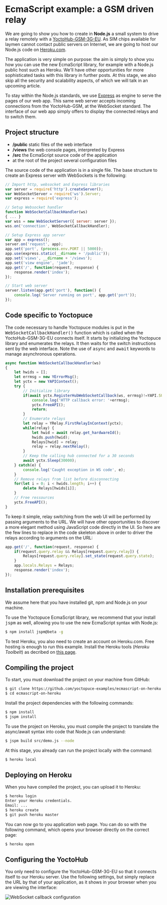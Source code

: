 EcmaScript example: a GSM driven relay
======================================

We are going to show you how to create in **Node.js** a small system to drive a relay remotely with a 
[YoctoHub-GSM-3G-EU](https://www.yoctopuce.com/EN/products/extensions-and-networking/yoctohub-gsm-3g-eu). 
As SIM chips available for laymen cannot contact public servers on Internet, 
we are going to host our Node.js code on [Heroku.com](https://www.heroku.com/).

The application is very simple on purpose: the aim is simply to show you how you can use the new EcmaScript 
library, for example with a Node.js public host such as Heroku. We'll have other opportunities for more 
sophisticated tasks with this library in further posts. At this stage, we also skip all the security and 
scalability aspects, of which we will talk in an upcoming article.

To stay within the Node.js standards, we use [Express](http://expressjs.com/) as engine to serve the pages 
of our web app. This same web server accepts incoming connections from the YoctoHub-GSM, at the WebSocket 
standard. The interface of our web app simply offers to display the connected relays and to switch them.

## Project structure

* **/public**
    static files of the web interface
* **/views**
    the web console pages, interpreted by Express
* **/src**
    the EcmaScript source code of the application
* at the root of the project
  several configuration files

The source code of the application is in a single file. The base structure to create an Express server with 
WebSockets is the following:

```javascript
// Import http, websocket and Express libraries
var server = require('http').createServer();
var WebSocketServer = require('ws').Server;
var express = require('express');

// Setup Websocket handler
function WebSocketCallbackHandler(ws)
{ ... }
var wss = new WebSocketServer({ server: server });
wss.on('connection', WebSocketCallbackHandler);

// Setup Express app server
var app = express();
server.on('request', app);
app.set('port', (process.env.PORT || 5000));
app.use(express.static(__dirname + '/public'));
app.set('views', __dirname + '/views');
app.set('view engine', 'jade');
app.get('/', function(request, response) {
    response.render('index');
});

// Start web server
server.listen(app.get('port'), function() {
    console.log('Server running on port', app.get('port'));
});
```

## Code specific to Yoctopuce

The code necessary to handle Yoctopuce modules is put in the <tt>WebSocketCallbackHandler()</tt> function which is called when the <product>YoctoHub-GSM-3G-EU</product> connects itself. It starts by initializing the Yoctopuce library and enumerates the relays. It then waits for the switch instructions sent by the web interface. Note the use of <tt>async</tt> and <tt>await</tt> keywords to manage asynchronous operations.
```javascript
async function WebSocketCallbackHandler(ws)
{
    let hwids = [];
    let errmsg = new YErrorMsg();
    let yctx = new YAPIContext();
    try {
        // Initialize library
        if(await yctx.RegisterHubWebSocketCallback(ws, errmsg)!=YAPI.SUCCESS){
            console.log('HTTP callback error: '+errmsg);
            yctx.FreeAPI();
            return;
        }
        // Enumerate relays
        let relay = YRelay.FirstRelayInContext(yctx);
        while(relay) {
            let hwid = await relay.get_hardwareId();
            hwids.push(hwid);
            Relays[hwid] = relay;
            relay = relay.nextRelay();
        }
        // Keep the calling hub connected for a 30 seconds
        await yctx.Sleep(30000);
    } catch(e) {
        console.log('Caught exception in WS code', e);
    }
    // Remove relays from list before disconnecting
    for(let i = 0; i < hwids.length; i++) {
        delete Relays[hwids[i]];
    }
    // Free ressources
    yctx.FreeAPI();
}
```

To keep it simple, relay switching from the web UI will be performed by passing arguments to the URL. 
We will have other opportunities to discover a more elegant method using JavaScript code directly in the UI. 
So here are the few lines to replace in the code skeleton above in order to driver the relays according to arguments on the URL:
```javascript
app.get('/', function(request, response) {
    if(request.query.relay && Relays[request.query.relay]) {
        Relays[request.query.relay].set_state(request.query.state);
    }
    app.locals.Relays = Relays;
    response.render('index');
});
```

## Installation prerequisites

We assume here that you have installed git, npm and Node.js on your machine.

To use the Yoctopuce EcmaScript library, we recommend that your install <tt>jspm</tt> as well, allowing you to use the new EcmaScript syntax with Node.js:
```bash
$ npm install jspm@beta -g
```
To test Heroku, you also need to create an account on Heroku.com. Free hosting is enough to run this example. Install the Heroku tools (<i>Heroku Toolbelt</i>) as decribed on <a href="https://devcenter.heroku.com/articles/getting-started-with-nodejs#set-up" target="_blank">this page</a>.

## Compiling the project

To start, you must download the project on your machine from GitHub:
```bash
$ git clone https://github.com/yoctopuce-examples/ecmascript-on-heroku.git
$ cd ecmascript-on-heroku
```
Install the project dependencies with the following commands:
```bash
$ npm install
$ jspm install
```
To use the project on Heroku, you must compile the project to translate the async/await syntax into code that Node.js can understand:
```bash
$ jspm build src/demo.js --node
```
At this stage, you already can run the project locally with the command:
```bash
$ heroku local
```

## Deploying on Heroku

When you have compiled the project, you can upload it to Heroku:
```bash
$ heroku login
Enter your Heroku credentials.
Email: ...
$ heroku create
$ git push heroku master
```
You can now go to you application web page. You can do so with the following command, which opens your browser directly on the correct page:
```bash
$ heroku open
```

## Configuring the YoctoHub

You only need to configure the <product>YoctoHub-GSM-3G-EU</product> so that it connects itself to our Heroku server. Use the following settings, but simply replace the URL by that of your application, as it shows in your browser when you are viewing the interface:

![WebSocket callback configuration](https://www.yoctopuce.com/EN/configuration_callback_1.png)

